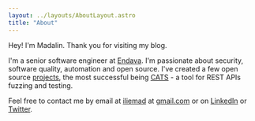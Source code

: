 ```yaml
---
layout: ../layouts/AboutLayout.astro
title: "About"
---
```


Hey! I'm Madalin. Thank you for visiting my blog.

I'm a senior software engineer at [Endava](https://endava.com). I'm passionate about security, software quality, automation and open source.
I've created a few open source [projects](https://github.com/ludovicianul), 
the most successful being [CATS](https://github.com/Endava/cats) - a tool for REST APIs fuzzing and testing.

Feel free to contact me by email at <u>iliemad</u> at <u>gmail.com</u> or on [LinkedIn](https://www.linkedin.com/in/iliemadalin/) or [Twitter](https://twitter.com/ludovicianul).